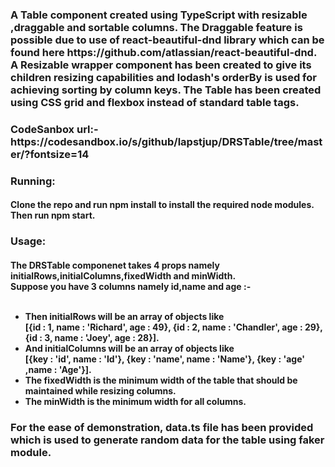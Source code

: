 <h3>A Table component created using TypeScript with resizable ,draggable and sortable columns. The Draggable feature is possible due to use of react-beautiful-dnd library which can be found here https://github.com/atlassian/react-beautiful-dnd. A Resizable wrapper component has been created to give its children resizing capabilities and lodash's orderBy is used for achieving sorting by column keys. The Table has been created using CSS grid and flexbox instead of standard table tags.</h3>

<h3>CodeSanbox url:-
https://codesandbox.io/s/github/lapstjup/DRSTable/tree/master/?fontsize=14
  </h3>

<h3>Running:</h3>
<h4>Clone the repo and run npm install to install the required node modules. Then run npm start.</h4>

<h3>Usage:</h3>
<h4>The DRSTable componenet takes 4 props namely initialRows,initialColumns,fixedWidth and minWidth.<br/>
Suppose you have 3 columns namely id,name and age :-<br/><br/>
  <ul>
<li>Then initialRows will be an array of objects like <br/>
  [{id : 1, name : 'Richard', age : 49}, {id : 2, name : 'Chandler', age : 29}, {id : 3, name : 'Joey', age : 28}].</li>
    <li>And initialColumns will be an array of objects like <br/>
      [{key : 'id', name : 'Id'}, {key : 'name', name : 'Name'}, {key : 'age' ,name : 'Age'}].</li>
<li>The fixedWidth is the minimum width of the table that should be maintained while resizing columns.</li>
    <li>The minWidth is the minimum width for all columns.</li>
  </ul>
</h4>
<h3>
For the ease of demonstration, data.ts file has been provided which is used to generate random data for the table using faker module.
</h3>
